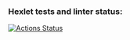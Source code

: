 ### Hexlet tests and linter status:
[![Actions Status](https://github.com/Beylaks/frontend-project-44/actions/workflows/hexlet-check.yml/badge.svg)](https://github.com/Beylaks/frontend-project-44/actions)